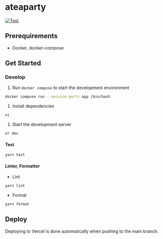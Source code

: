 # ateaparty

[![Test](https://github.com/tktcorporation/ateaparty/actions/workflows/test.yml/badge.svg)](https://github.com/tktcorporation/ateaparty/actions/workflows/test.yml)

## Prerequirements

-   Docker, docker-compose

## Get Started

### Develop

1. Run `docker compose` to start the development environment

```bash
docker compose run --service-ports app /bin/bash
```

1. Install dependencies

```bash
ni
```

1. Start the development server

```bash
nr dev
```

#### Test

```bash
yarn test
```

#### Linter, Formatter

-   Lint

```bash
yarn lint
```

-   Format

```bash
yarn format
```

## Deploy

Deploying to Vercel is done automatically when pushing to the main branch.
